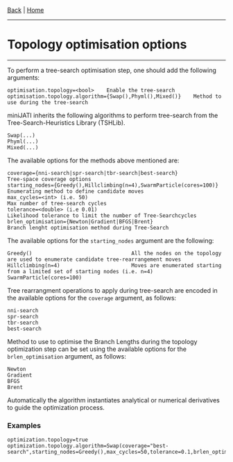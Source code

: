 [Back](../Index.md) | [Home](../../Home.md)

---
#  Topology optimisation options
---


To perform a tree-search optimisation step, one should add the following arguments:

    optimisation.topology=<bool>	Enable the tree-search
    optimisation.topology.algorithm={Swap(),Phyml(),Mixed()}	Method to use during the tree-search



miniJATI inherits the following algorithms to perform tree-search from the Tree-Search-Heuristics Library (TSHLib).

    Swap(...)
    Phyml(...)
    Mixed(...)

The available options for the methods above mentioned are:


    coverage={nni-search|spr-search|tbr-search|best-search}                     Tree-space coverage options
    starting_nodes={Greedy(),Hillclimbing(n=4),SwarmParticle(cores=100)}        Enumerating method to define candidate moves
    max_cycles=<int> (i.e. 50)                                                  Max number of tree-search cycles
    tolerance=<double> (i.e 0.01)                                               Likelihood tolerance to limit the number of Tree-Searchcycles
    brlen_optimisation={Newton|Gradient|BFGS|Brent}                             Branch lenght optimisation method during Tree-Search


The available options for the `starting_nodes` argument are the following:

    Greedy()                                All the nodes on the topology are used to enumerate candidate tree-rearrangement moves
    Hillclimbing(n=4)                       Moves are enumerated starting from a limited set of starting nodes (i.e. n=4)
    SwarmParticle(cores=100)


Tree rearrangment operations to apply during tree-search are encoded in the available options for the `coverage` argument, as follows:

    nni-search
    spr-search
    tbr-search
    best-search

Method to use to optimise the Branch Lengths during the topology optimization step can be set using the available options for the `brlen_optimisation` argument, as follows:

    Newton
    Gradient
    BFGS
    Brent

Automatically the algorithm instantiates analytical or numerical derivatives to guide the optimization process.


### Examples

    optimization.topology=true optimization.topology.algorithm=Swap(coverage="best-search",starting_nodes=Greedy(),max_cycles=50,tolerance=0.1,brlen_optimisation=Brent)
